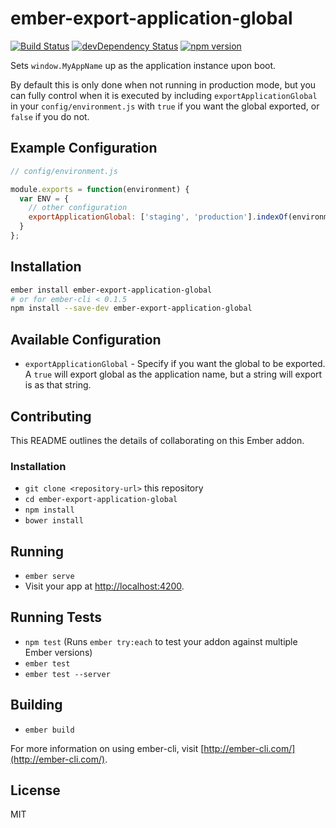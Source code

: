 # ember-export-application-global

[![Build Status](https://travis-ci.org/ember-cli/ember-export-application-global.svg?branch=master)](https://travis-ci.org/ember-cli/ember-export-application-global)
[![devDependency Status](https://david-dm.org/ember-cli/ember-export-application-global/dev-status.svg)](https://david-dm.org/ember-cli/ember-export-application-global#info=devDependencies)
[![npm version](https://badge.fury.io/js/ember-export-application-global.svg)](http://badge.fury.io/js/ember-export-application-global)

Sets `window.MyAppName` up as the application instance upon boot.

By default this is only done when not running in production mode, but you can fully
control when it is executed by including `exportApplicationGlobal` in your `config/environment.js`
with `true` if you want the global exported, or `false` if you do not.

## Example Configuration

```javascript
// config/environment.js

module.exports = function(environment) {
  var ENV = {
    // other configuration
    exportApplicationGlobal: ['staging', 'production'].indexOf(environment) === -1
  }
};
```

## Installation

```sh
ember install ember-export-application-global
# or for ember-cli < 0.1.5
npm install --save-dev ember-export-application-global
```

## Available Configuration

* `exportApplicationGlobal` - Specify if you want the global to be exported.
  A `true` will export global as the application name, but a string will export
  is as that string.

## Contributing

This README outlines the details of collaborating on this Ember addon.

### Installation

* `git clone <repository-url>` this repository
* `cd ember-export-application-global`
* `npm install`
* `bower install`

## Running

* `ember serve`
* Visit your app at [http://localhost:4200](http://localhost:4200).

## Running Tests

* `npm test` (Runs `ember try:each` to test your addon against multiple Ember versions)
* `ember test`
* `ember test --server`

## Building

* `ember build`

For more information on using ember-cli, visit [http://ember-cli.com/](http://ember-cli.com/).

## License

MIT
